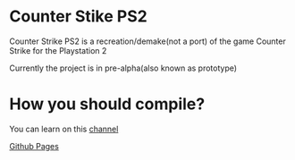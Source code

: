 # Counter Stike PS2

Counter Strike PS2 is a recreation/demake(not a port) of the game Counter Strike for the Playstation 2

Currently the project is in pre-alpha(also known as prototype)

# How you should compile?

You can learn on this [channel](https://www.youtube.com/@H4570-m7f)

[Github Pages](https://gustavofurtad2.github.io/CounterStrike-PS2/)